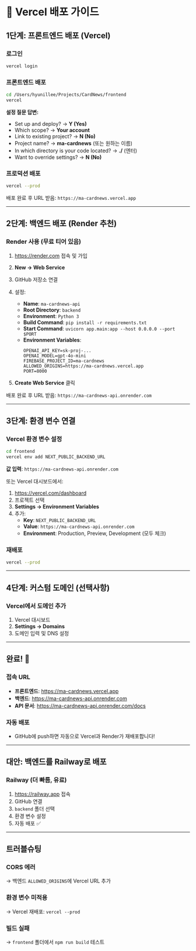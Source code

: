 # 🚀 Vercel 배포 가이드

## 1단계: 프론트엔드 배포 (Vercel)

### 로그인
```bash
vercel login
```

### 프론트엔드 배포
```bash
cd /Users/hyunillee/Projects/CardNews/frontend
vercel
```

**설정 질문 답변:**
- Set up and deploy? → **Y (Yes)**
- Which scope? → **Your account**
- Link to existing project? → **N (No)**
- Project name? → **ma-cardnews** (또는 원하는 이름)
- In which directory is your code located? → **./** (엔터)
- Want to override settings? → **N (No)**

### 프로덕션 배포
```bash
vercel --prod
```

배포 완료 후 URL 받음: `https://ma-cardnews.vercel.app`

---

## 2단계: 백엔드 배포 (Render 추천)

### Render 사용 (무료 티어 있음)

1. https://render.com 접속 및 가입
2. **New → Web Service**
3. GitHub 저장소 연결
4. 설정:
   - **Name**: `ma-cardnews-api`
   - **Root Directory**: `backend`
   - **Environment**: `Python 3`
   - **Build Command**: `pip install -r requirements.txt`
   - **Start Command**: `uvicorn app.main:app --host 0.0.0.0 --port $PORT`
   - **Environment Variables**:
     ```
     OPENAI_API_KEY=sk-proj-...
     OPENAI_MODEL=gpt-4o-mini
     FIREBASE_PROJECT_ID=ma-cardnews
     ALLOWED_ORIGINS=https://ma-cardnews.vercel.app
     PORT=8000
     ```

5. **Create Web Service** 클릭

배포 완료 후 URL 받음: `https://ma-cardnews-api.onrender.com`

---

## 3단계: 환경 변수 연결

### Vercel 환경 변수 설정

```bash
cd frontend
vercel env add NEXT_PUBLIC_BACKEND_URL
```

**값 입력**: `https://ma-cardnews-api.onrender.com`

또는 Vercel 대시보드에서:
1. https://vercel.com/dashboard
2. 프로젝트 선택
3. **Settings → Environment Variables**
4. 추가:
   - **Key**: `NEXT_PUBLIC_BACKEND_URL`
   - **Value**: `https://ma-cardnews-api.onrender.com`
   - **Environment**: Production, Preview, Development (모두 체크)

### 재배포
```bash
vercel --prod
```

---

## 4단계: 커스텀 도메인 (선택사항)

### Vercel에서 도메인 추가
1. Vercel 대시보드
2. **Settings → Domains**
3. 도메인 입력 및 DNS 설정

---

## 완료! 🎉

### 접속 URL
- **프론트엔드**: https://ma-cardnews.vercel.app
- **백엔드**: https://ma-cardnews-api.onrender.com
- **API 문서**: https://ma-cardnews-api.onrender.com/docs

### 자동 배포
- GitHub에 push하면 자동으로 Vercel과 Render가 재배포합니다!

---

## 대안: 백엔드를 Railway로 배포

### Railway (더 빠름, 유료)
1. https://railway.app 접속
2. GitHub 연결
3. `backend` 폴더 선택
4. 환경 변수 설정
5. 자동 배포 ✅

---

## 트러블슈팅

### CORS 에러
→ 백엔드 `ALLOWED_ORIGINS`에 Vercel URL 추가

### 환경 변수 미적용
→ Vercel 재배포: `vercel --prod`

### 빌드 실패
→ `frontend` 폴더에서 `npm run build` 테스트

